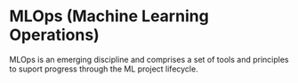 # MLOps (Machine Learning Operations)

MLOps is an emerging discipline and comprises a set of tools and principles to suport progress through the ML project lifecycle. 

